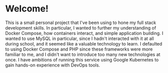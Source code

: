 # Welcome!

This is a small personal project that I've been using to hone my full stack development skills.
In particular, I wanted to further my understanding of Docker Compose, how containers interact, and simple application building.
I wanted to use MySQL in particular, since I hadn't interacted with it at all during school, and it seemed like a valuable technology to learn.
I defaulted to using Docker Compose and PHP since these frameworks were more familiar to me, and I didn't want to introduce too many new technologies at once.
I have ambitions of running this service using Google Kubernetes to gain hands-on experience with DevOps tools.
